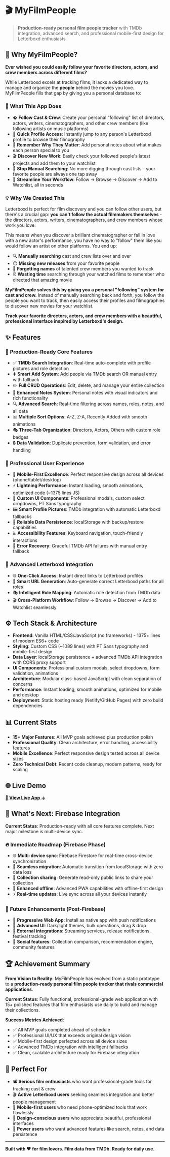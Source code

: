 # 🎬 MyFilmPeople

> **Production-ready personal film people tracker** with TMDb integration, advanced search, and professional mobile-first design for Letterboxd enthusiasts

## 🎯 Why MyFilmPeople?

**Ever wished you could easily follow your favorite directors, actors, and crew members across different films?** 

While Letterboxd excels at tracking films, it lacks a dedicated way to manage and organize the **people** behind the movies you love. MyFilmPeople fills that gap by giving you a personal database to:

### 🌟 **What This App Does**
- � **Follow Cast & Crew**: Create your personal "following" list of directors, actors, writers, cinematographers, and other crew members (like following artists on music platforms)
- 🔗 **Quick Profile Access**: Instantly jump to any person's Letterboxd profile to browse their filmography
- 📝 **Remember Why They Matter**: Add personal notes about what makes each person special to you
- 🎬 **Discover New Work**: Easily check your followed people's latest projects and add them to your watchlist
- 📱 **Stop Manual Searching**: No more digging through cast lists - your favorite people are always one tap away
- 🎯 **Streamline Your Workflow**: Follow → Browse → Discover → Add to Watchlist, all in seconds

### 💡 **Why We Created This**
Letterboxd is perfect for film discovery and you can follow other users, but there's a crucial gap: **you can't follow the actual filmmakers themselves** - the directors, actors, writers, cinematographers, and crew members whose work you love.

This means when you discover a brilliant cinematographer or fall in love with a new actor's performance, you have no way to "follow" them like you would follow an artist on other platforms. You end up:
- 🔍 **Manually searching** cast and crew lists over and over
- 😔 **Missing new releases** from your favorite people  
- 🤔 **Forgetting names** of talented crew members you wanted to track
- ⏰ **Wasting time** searching through your watched films to remember who directed that amazing movie

**MyFilmPeople solves this by giving you a personal "following" system for cast and crew.** Instead of manually searching back and forth, you follow the people you want to track, then easily access their profiles and filmographies to discover new movies for your watchlist.

**Track your favorite directors, actors, and crew members with a beautiful, professional interface inspired by Letterboxd's design.**

## ✨ Features

### 🚀 **Production-Ready Core Features**
- ✅ **TMDb Search Integration**: Real-time auto-complete with profile pictures and role detection
- ➕ **Smart Add System**: Add people via TMDb search OR manual entry with fallback
- ✏️ **Full CRUD Operations**: Edit, delete, and manage your entire collection
- 📝 **Enhanced Notes System**: Personal notes with visual indicators and rich functionality
- 🔍 **Advanced Search**: Real-time filtering across names, roles, notes, and all data
- 📊 **Multiple Sort Options**: A-Z, Z-A, Recently Added with smooth animations
- 🎭 **Three-Tab Organization**: Directors, Actors, Others with custom role badges
- 🔒 **Data Validation**: Duplicate prevention, form validation, and error handling

### 🎨 **Professional User Experience**  
- 📱 **Mobile-First Excellence**: Perfect responsive design across all devices (phone/tablet/desktop)
- ⚡ **Lightning Performance**: Instant loading, smooth animations, optimized code (~1375 lines JS)
- 🎨 **Custom UI Components**: Professional modals, custom select dropdowns, PT Sans typography
- 🖼️ **Smart Profile Pictures**: TMDb integration with automatic Letterboxd fallbacks
- 💾 **Reliable Data Persistence**: localStorage with backup/restore capabilities
- ♿ **Accessibility Features**: Keyboard navigation, touch-friendly interactions
- 🎯 **Error Recovery**: Graceful TMDb API failures with manual entry fallback

### 🔗 **Advanced Letterboxd Integration**
- 🌐 **One-Click Access**: Instant direct links to Letterboxd profiles
- 🔗 **Smart URL Generation**: Auto-generate correct Letterboxd paths for all roles
- 🎭 **Intelligent Role Mapping**: Automatic role detection from TMDb data
- 🎬 **Cross-Platform Workflow**: Follow → Browse → Discover → Add to Watchlist seamlessly

## ⚙️ Tech Stack & Architecture
- **Frontend**: Vanilla HTML/CSS/JavaScript (no frameworks) - 1375+ lines of modern ES6+ code
- **Styling**: Custom CSS (~1089 lines) with PT Sans typography and mobile-first design
- **Data Layer**: localStorage persistence + advanced TMDb API integration with CORS proxy support
- **UI Components**: Professional custom modals, select dropdowns, form validation, animations
- **Architecture**: Modular class-based JavaScript with clean separation of concerns
- **Performance**: Instant loading, smooth animations, optimized for mobile and desktop
- **Deployment**: Static hosting ready (Netlify/GitHub Pages) with zero build dependencies

## 📊 Current Stats
- **15+ Major Features**: All MVP goals achieved plus production polish
- **Professional Quality**: Clean architecture, error handling, accessibility features
- **Mobile Excellence**: Perfect responsive design tested across all device sizes
- **Zero Technical Debt**: Recent code cleanup, modern patterns, ready for scaling

## 🌐 Live Demo
**[🚀 View Live App →](https://myfilmpeople.netlify.app)**

## 🚀 What's Next: Firebase Integration

**Current Status**: Production-ready with all core features complete. Next major milestone is multi-device sync.

### 🔥 **Immediate Roadmap (Firebase Phase)**
- 🌐 **Multi-device sync**: Firebase Firestore for real-time cross-device synchronization
- 🔄 **Seamless migration**: Automatic transition from localStorage with zero data loss
- 🤝 **Collection sharing**: Generate read-only public links to share your collection
- 📱 **Enhanced offline**: Advanced PWA capabilities with offline-first design
- ⚡ **Real-time updates**: Live sync across all your devices instantly

### 🌟 **Future Enhancements (Post-Firebase)**
- 📱 **Progressive Web App**: Install as native app with push notifications
- 🎨 **Advanced UI**: Dark/light themes, bulk operations, drag & drop
- 🔗 **External integrations**: Streaming services, release notifications, festival tracking
- 🤝 **Social features**: Collection comparison, recommendation engine, community features

## 🏆 Achievement Summary

**From Vision to Reality**: MyFilmPeople has evolved from a static prototype to a **production-ready personal film people tracker that rivals commercial applications**.

**Current Status**: Fully functional, professional-grade web application with 15+ polished features that film enthusiasts use daily to build and manage their collections.

**Success Metrics Achieved**:
- ✅ All MVP goals completed ahead of schedule
- ✅ Professional UI/UX that exceeds original design vision  
- ✅ Mobile-first design perfected across all device sizes
- ✅ Advanced TMDb integration with intelligent fallbacks
- ✅ Clean, scalable architecture ready for Firebase integration

## 🎯 Perfect For
- 📽️ **Serious film enthusiasts** who want professional-grade tools for tracking cast & crew
- 🎬 **Active Letterboxd users** seeking seamless integration and better people management
- 📱 **Mobile-first users** who need phone-optimized tools that work flawlessly
- 🎨 **Design-conscious users** who appreciate beautiful, professional interfaces
- 🔧 **Power users** who want advanced features like search, notes, and data persistence

---

**Built with ❤️ for film lovers. Film data from TMDb. Ready for daily use.**
